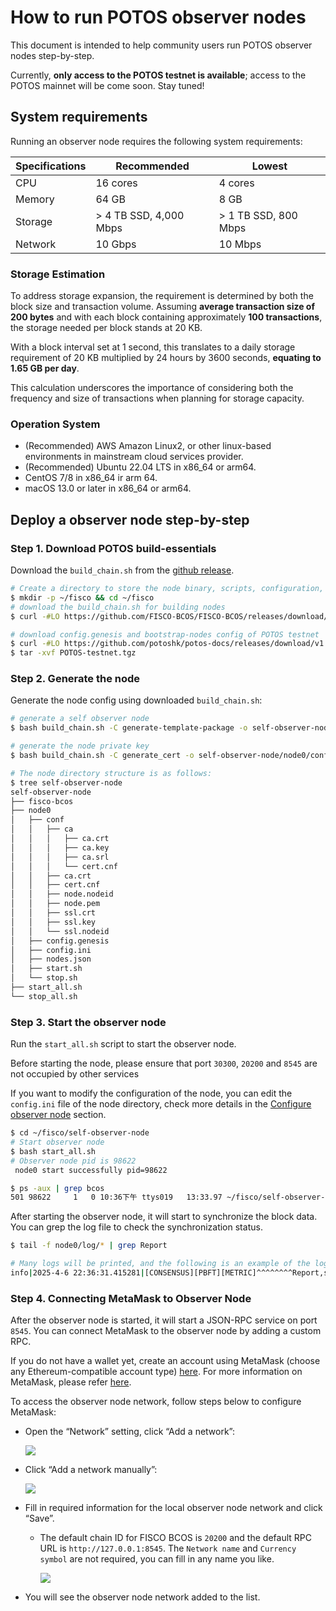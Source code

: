 # How to run POTOS observer nodes

This document is intended to help community users run POTOS observer nodes step-by-step.

Currently, **only access to the POTOS testnet is available**; access to the POTOS mainnet will be come soon. Stay tuned!


## System requirements

Running an observer node requires the following system requirements:

| Specifications | Recommended            | Lowest               |
|----------------|------------------------|----------------------|
| CPU            | 16 cores               | 4 cores              |
| Memory         | 64 GB                  | 8 GB                 |
| Storage        | > 4 TB SSD, 4,000 Mbps | > 1 TB SSD, 800 Mbps |
| Network        | 10 Gbps                | 10 Mbps              |


### Storage Estimation

To address storage expansion, the requirement is determined by both the block size and transaction volume. Assuming **average transaction size of 200 bytes** and with each block containing approximately **100 transactions**, the storage needed per block stands at 20 KB. 

With a block interval set at 1 second, this translates to a daily storage requirement of 20 KB multiplied by 24 hours by 3600 seconds, **equating to 1.65 GB per day**. 

This calculation underscores the importance of considering both the frequency and size of transactions when planning for storage capacity.

### Operation System

- (Recommended) AWS Amazon Linux2, or other linux-based environments in mainstream cloud services provider.
- (Recommended) Ubuntu 22.04 LTS in x86_64 or arm64.
- CentOS 7/8 in x86_64 ir arm 64.
- macOS 13.0 or later in  x86_64 or arm64.

## Deploy a observer node step-by-step

### Step 1. Download POTOS build-essentials

Download the `build_chain.sh` from the [github release](https://github.com/FISCO-BCOS/FISCO-BCOS/releases).

```bash
# Create a directory to store the node binary, scripts, configuration, and data
$ mkdir -p ~/fisco && cd ~/fisco
# download the build_chain.sh for building nodes
$ curl -#LO https://github.com/FISCO-BCOS/FISCO-BCOS/releases/download/v3.14.0/build_chain.sh && chmod u+x build_chain.sh

# download config.genesis and bootstrap-nodes config of POTOS testnet
$ curl -#LO https://github.com/potoshk/potos-docs/releases/download/v1.0.0/POTOS-testnet.tgz
$ tar -xvf POTOS-testnet.tgz
```

### Step 2. Generate the node

Generate the node config using downloaded `build_chain.sh`:

```bash
# generate a self observer node
$ bash build_chain.sh -C generate-template-package -o self-observer-node -G POTOS-testnet -k 0

# generate the node private key
$ bash build_chain.sh -C generate_cert -o self-observer-node/node0/conf

# The node directory structure is as follows:
$ tree self-observer-node
self-observer-node
├── fisco-bcos
├── node0
│   ├── conf
│   │   ├── ca
│   │   │   ├── ca.crt
│   │   │   ├── ca.key
│   │   │   ├── ca.srl
│   │   │   └── cert.cnf
│   │   ├── ca.crt
│   │   ├── cert.cnf
│   │   ├── node.nodeid
│   │   ├── node.pem
│   │   ├── ssl.crt
│   │   ├── ssl.key
│   │   └── ssl.nodeid
│   ├── config.genesis
│   ├── config.ini
│   ├── nodes.json
│   ├── start.sh
│   └── stop.sh
├── start_all.sh
└── stop_all.sh
```


### Step 3. Start the observer node

Run the `start_all.sh` script to start the observer node.

Before starting the node, please ensure that port `30300`, `20200` and `8545` are not occupied by other services

If you want to modify the configuration of the node, you can edit the `config.ini` file of the node directory, check more details in the [Configure observer node](../developer/config.md) section.



```bash
$ cd ~/fisco/self-observer-node
# Start observer node
$ bash start_all.sh
# Observer node pid is 98622
 node0 start successfully pid=98622

$ ps -aux | grep bcos
501 98622     1   0 10:36下午 ttys019   13:33.97 ~/fisco/self-observer-node/node0/../fisco-bcos -c config.ini -g config.genesis
```

After starting the observer node, it will start to synchronize the block data. You can grep the log file to check the synchronization status.

```bash
$ tail -f node0/log/* | grep Report

# Many logs will be printed, and the following is an example of the log
info|2025-4-6 22:36:31.415281|[CONSENSUS][PBFT][METRIC]^^^^^^^^Report,sealer=2,txs=1,committedIndex=203,consNum=204
```


### Step 4. Connecting MetaMask to Observer Node

After the observer node is started, it will start a JSON-RPC service on port `8545`. You can connect MetaMask to the observer node by adding a custom RPC.

If you do not have a wallet yet, create an account using MetaMask (choose any Ethereum-compatible account type) [here](https://metamask.io/download/). For more information on MetaMask, please refer [here](https://docs.metamask.io/).

To access the observer node network, follow steps below to configure MetaMask:

- Open the “Network” setting, click “Add a network”:

    ![](../_static/developer/connect_1.png)

- Click “Add a network manually”:

    ![](../_static/developer/connect_2.png)

- Fill in required information for the local observer node network and click “Save”.
  - The default chain ID for FISCO BCOS is `20200` and the default RPC URL is `http://127.0.0.1:8545`. The `Network name` and `Currency symbol` are not required, you can fill in any name you like.

    ![](../_static/developer/connect_3.png)

- You will see the observer node network added to the list.
